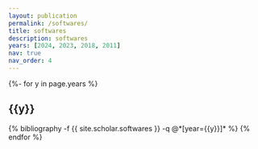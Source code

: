```yaml
---
layout: publication
permalink: /softwares/
title: softwares
description: softwares
years: [2024, 2023, 2018, 2011]
nav: true
nav_order: 4
---
```

<!-- _pages/publications.md -->

<!-- <p>An up-to-date list is available on <a href="https://scholar.google.com/citations?user=qNk6tgcAAAAJ" target="_blank" rel="noopener noreferrer">Google Scholar</a>.</p> -->

<div class="publications">

{%- for y in page.years %}
  <h2 class="year">{{y}}</h2>
  {% bibliography -f {{ site.scholar.softwares }} -q @*[year={{y}}]* %}
{% endfor %}

</div>